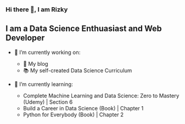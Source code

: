### Hi there 👋, I am Rizky

## I am a Data Science Enthuasiast and Web Developer

- 🔭 I’m currently working on:
  - 📝 My blog
  - 📚 My self-created Data Science Curriculum 

- 🌱 I’m currently learning:
  - Complete Machine Learning and Data Science: Zero to Mastery (Udemy) | Section 6
  - Build a Career in Data Science (Book) | Chapter 1
  - Python for Everybody (Book) | Chapter 2

<!--
**rizkyzhang/rizkyzhang** is a ✨ _special_ ✨ repository because its `README.md` (this file) appears on your GitHub profile.

Here are some ideas to get you started:

- 🔭 I’m currently working on ...
- 🌱 I’m currently learning ...
- 👯 I’m looking to collaborate on ...
- 🤔 I’m looking for help with ...
- 💬 Ask me about ...
- 📫 How to reach me: ...
- 😄 Pronouns: ...
- ⚡ Fun fact: ...
-->
